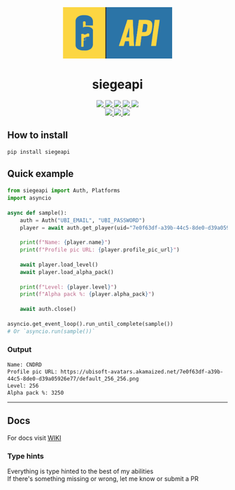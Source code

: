 <div align="center">
    <img width="250" src="https://raw.githubusercontent.com/CNDRD/siegeapi/master/assets/siegeapi-banner.png" />
    <h1>siegeapi</h1>
    <a href="https://github.com/CNDRD/siegeapi/blob/master/LICENSE">
        <img src="https://img.shields.io/github/license/CNDRD/siegeapi" />
    </a>
    <a href="https://github.com/CNDRD/siegeapi/releases">
        <img src="https://img.shields.io/github/v/release/CNDRD/siegeapi?label=latest%20release" />
    </a>
    <a href="https://pypi.org/project/siegeapi/#history">
        <img src="https://img.shields.io/pypi/v/siegeapi" />
    </a>
    <a href="https://www.python.org/downloads/">
        <img src="https://img.shields.io/pypi/pyversions/siegeapi" />
    </a>
    <a href="https://github.com/CNDRD/siegeapi">
        <img src="https://img.shields.io/github/repo-size/CNDRD/siegeapi" />
    </a>
    <br/>
    <a href="https://github.com/CNDRD/siegeapi/commits/master">
        <img src="https://img.shields.io/github/last-commit/CNDRD/siegeapi" />
    </a>
    <a href="https://github.com/CNDRD/siegeapi/commits/master">
        <img src="https://img.shields.io/github/commit-activity/m/CNDRD/siegeapi" />
    </a>
    <a href="https://pypi.org/project/siegeapi">
        <img src="https://img.shields.io/pypi/dm/siegeapi" />
    </a>
</div>

## How to install  
```commandline
pip install siegeapi
```

## Quick example  
```python
from siegeapi import Auth, Platforms
import asyncio

async def sample():
    auth = Auth("UBI_EMAIL", "UBI_PASSWORD")
    player = await auth.get_player(uid="7e0f63df-a39b-44c5-8de0-d39a05926e77", platform=Platforms.UPLAY)

    print(f"Name: {player.name}")
    print(f"Profile pic URL: {player.profile_pic_url}")

    await player.load_level()
    await player.load_alpha_pack()
    
    print(f"Level: {player.level}")
    print(f"Alpha pack %: {player.alpha_pack}")

    await auth.close()

asyncio.get_event_loop().run_until_complete(sample())
# Or `asyncio.run(sample())`  
```
### Output  
```text
Name: CNDRD
Profile pic URL: https://ubisoft-avatars.akamaized.net/7e0f63df-a39b-44c5-8de0-d39a05926e77/default_256_256.png
Level: 256
Alpha pack %: 3250
```

---

## Docs
For docs visit [WIKI](https://github.com/CNDRD/siegeapi/wiki/)

### Type hints  
Everything is type hinted to the best of my abilities  
If there's something missing or wrong, let me know or submit a PR  
